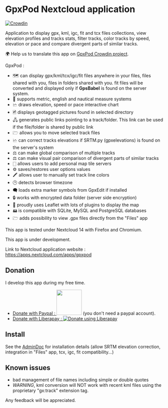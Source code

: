 # GpxPod Nextcloud application

[![Crowdin](https://d322cqt584bo4o.cloudfront.net/gpxpod/localized.svg)](https://crowdin.com/project/gpxpod)

Application to display gpx, kml, igc, fit and tcx files collections,
view elevation profiles and tracks stats, filter tracks,
 color tracks by speed, elevation or pace and compare divergent parts of similar tracks.

🌍 Help us to translate this app on [GpxPod Crowdin project](https://crowdin.com/project/gpxpod).

GpxPod :

* 🗺 can display gpx/kml/tcx/igc/fit files anywhere in your files, files shared with you, files in folders shared with you. fit files will be converted and displayed only if **GpsBabel** is found on the server system.
* 📏 supports metric, english and nautical measure systems
* 🗠  draws elevation, speed or pace interactive chart
* 🖻  displays geotagged pictures found in selected directory
* 🖧  generates public links pointing to a track/folder. This link can be used if the file/folder is shared by public link
* 🗁  allows you to move selected track files
* 🗠  can correct tracks elevations if SRTM.py (gpxelevations) is found on the server's system
* ⚖  can make global comparison of multiple tracks
* ⚖  can make visual pair comparison of divergent parts of similar tracks
* 🀆  allows users to add personal map tile servers
* ⚙  saves/restores user options values
* 🖍 allows user to manually set track line colors
* 🕑 detects browser timezone
* 🗬  loads extra marker symbols from GpxEdit if installed
* 🔒 works with encrypted data folder (server side encryption)
* 🍂 proudly uses Leaflet with lots of plugins to display the map
* 🖴  is compatible with SQLite, MySQL and PostgreSQL databases
* 🗁  adds possibility to view .gpx files directly from the "Files" app

This app is tested under Nextcloud 14 with Firefox and Chromium.

This app is under development.

Link to Nextcloud application website : https://apps.nextcloud.com/apps/gpxpod

## Donation

I develop this app during my free time.

* [Donate with Paypal : <img src="https://gitlab.com/eneiluj/gpxpod-oc/wikis/uploads/6e360ae31aa5730bfc1362e88ae791f9/paypal-donate-button.png" width="80"/>](https://www.paypal.com/cgi-bin/webscr?cmd=_s-xclick&hosted_button_id=66PALMY8SF5JE) (you don't need a paypal account).
* [Donate with Liberapay : ![Donate using Liberapay](https://liberapay.com/assets/widgets/donate.svg)](https://liberapay.com/eneiluj/donate)

## Install

See the [AdminDoc](https://gitlab.com/eneiluj/gpxpod-oc/wikis/admindoc) for installation details (allow SRTM elevation correction, integration in "Files" app, tcx, igc, fit compatibility...)

## Known issues

* bad management of file names including simple or double quotes
* _WARNING_, kml conversion will NOT work with recent kml files using the proprietary "gx:track" extension tag.

Any feedback will be appreciated.
